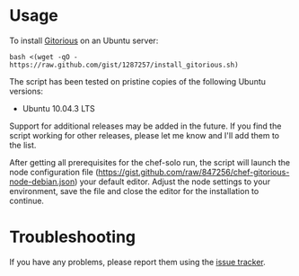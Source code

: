 # Usage

To install [Gitorious](http://gitorious.org/gitorious) on an Ubuntu server:

    bash <(wget -qO - https://raw.github.com/gist/1287257/install_gitorious.sh)

The script has been tested on pristine copies of the following Ubuntu versions:

  * Ubuntu 10.04.3 LTS

Support for additional releases may be added in the future. If you find the script working for other releases, please let me know and I'll add them to the list.

After getting all prerequisites for the chef-solo run, the script will launch the node configuration file (https://gist.github.com/raw/847256/chef-gitorious-node-debian.json) your default editor. Adjust the node settings to your environment, save the file and close the editor for the installation to continue.


# Troubleshooting

If you have any problems, please report them using the [issue tracker](https://github.com/inz/gitorious-cookbooks/issues).

